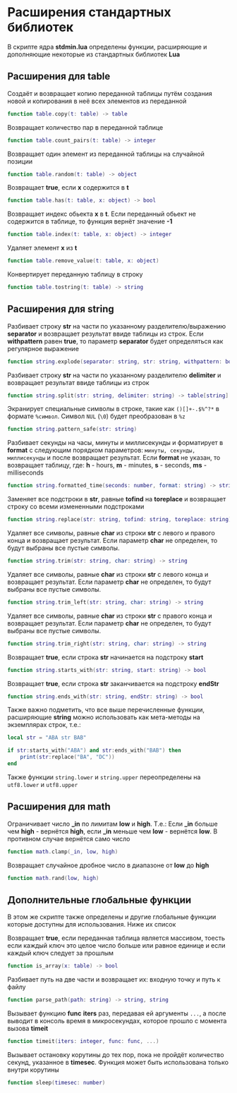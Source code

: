 # Расширения стандартных библиотек

В скрипте ядра **stdmin.lua** определены функции, расширяющие и дополняющие некоторые из стандартных библиотек **Lua**

## Расширения для table

Создаёт и возвращает копию переданной таблицы путём создания новой и копирования в неё всех элементов из переданной
```lua
function table.copy(t: table) -> table
```

Возвращает количество пар в переданной таблице
```lua
function table.count_pairs(t: table) -> integer
```

Возвращает один элемент из переданной таблицы на случайной позиции
```lua
function table.random(t: table) -> object
```

Возвращает **true**, если **x** содержится в **t**
```lua
function table.has(t: table, x: object) -> bool
```

Возвращает индекс обьекта **x** в **t**. Если переданный обьект не содержится в таблице, то функция вернёт значение **-1**
```lua
function table.index(t: table, x: object) -> integer
```

Удаляет элемент **x** из **t**
```lua
function table.remove_value(t: table, x: object)
```

Конвертирует переданную таблицу в строку
```lua
function table.tostring(t: table) -> string
```

## Расширения для string

Разбивает строку **str** на части по указанному разделителю/выражению **separator** и возвращает результат ввиде таблицы из строк. Если **withpattern** равен **true**, то параметр **separator** будет определяться как регулярное выражение
```lua
function string.explode(separator: string, str: string, withpattern: bool) -> table[string]
```

Разбивает строку **str** на части по указанному разделителю **delimiter** и возвращает результат ввиде таблицы из строк
```lua
function string.split(str: string, delimiter: string) -> table[string]
```

Экранирует специальные символы в строке, такие как `()[]+-.$%^?*` в формате `%символ`. Символ `NUL` (`\0`) будет преобразован в `%z`
```lua
function string.pattern_safe(str: string)
```

Разбивает секунды на часы, минуты и миллисекунды и форматирует в **format** с следующим порядком параметров: `минуты, секунды, миллисекунды` и после возвращает результат. Если **format** не указан, то возвращает таблицу, где: **h** - hours, **m** - minutes, **s** - seconds, **ms** - milliseconds
```lua
function string.formatted_time(seconds: number, format: string) -> string | table
```

Заменяет все подстроки в **str**, равные **tofind** на **toreplace** и возвращает строку со всеми измененными подстроками
```lua
function string.replace(str: string, tofind: string, toreplace: string) -> string
```

Удаляет все символы, равные **char** из строки **str** с левого и правого конца и возвращает результат. Если параметр **char** не определен, то будут выбраны все пустые символы.
```lua
function string.trim(str: string, char: string) -> string
```

Удаляет все символы, равные **char** из строки **str** с левого конца и возвращает результат. Если параметр **char** не определен, то будут выбраны все пустые символы.
```lua
function string.trim_left(str: string, char: string) -> string
```

Удаляет все символы, равные **char** из строки **str** с правого конца и возвращает результат. Если параметр **char** не определен, то будут выбраны все пустые символы.
```lua
function string.trim_right(str: string, char: string) -> string
```

Возвращает **true**, если строка **str** начинается на подстроку **start**
```lua
function string.starts_with(str: string, start: string) -> bool
```

Возвращает **true**, если строка **str** заканчивается на подстроку **endStr**
```lua
function string.ends_with(str: string, endStr: string) -> bool
```

Также важно подметить, что все выше перечисленные функции, расширяющие **string** можно использовать как мета-методы на экземплярах строк, т.е.: 

```lua
local str = "ABA str BAB"

if str:starts_with("ABA") and str:ends_with("BAB") then
	print(str:replace("BA", "DC"))
end
```

Также функции `string.lower` и `string.upper` переопределены на `utf8.lower` и `utf8.upper`

## Расширения для math

Ограничивает число **_in** по лимитам **low** и **high**. Т.е.: Если **_in** больше чем **high** - вернётся **high**, если **_in** меньше чем **low** - вернётся **low**. В противном случае вернётся само число
```lua
function math.clamp(_in, low, high)
```

Возвращает случайное дробное число в диапазоне от **low** до **high**
```lua
function math.rand(low, high)
```

## Дополнительные глобальные функции

В этом же скрипте также определены и другие глобальные функции которые доступны для использования. Ниже их список


Возвращает **true**, если переданная таблица является массивом, тоесть если каждый ключ это целое число больше или равное единице и если каждый ключ следует за прошлым
```lua
function is_array(x: table) -> bool
```

Разбивает путь на две части и возвращает их: входную точку и путь к файлу
```lua
function parse_path(path: string) -> string, string
```

Вызывает функцию **func** **iters** раз, передавая ей аргументы `...`, а после выводит в консоль время в микросекундах, которое прошло с момента вызова **timeit**
```lua
function timeit(iters: integer, func: func, ...)
```

Вызывает остановку корутины до тех пор, пока не пройдёт количество секунд, указанное в **timesec**. Функция может быть использована только внутри корутины
```lua
function sleep(timesec: number)
```